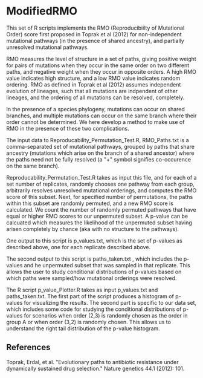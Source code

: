 # ModifiedRMO

This set of R scripts implements the RMO (Reproducibiilty of Mutational Order) score first proposed in Toprak et al (2012) for non-independent mutational pathways (in the presence of shared ancestry), and partially unresolved mutational pathways. 

RMO measures the level of structure in a set of paths, giving positive weight for pairs of mutations when they occur in the same order on two different paths, and negative weight when they occur in opposite orders. A high RMO value indicates high structure, and a low RMO value indicates random ordering. RMO as defined in Toprak et al (2012) assumes independent evolution of lineages, such that all mutations are indpendent of other lineages, and the ordering of all mutations can be resolved, completely. 

In the presence of a species phylogeny, mutations can occur on shared branches, and multiple mutations can occur on the same branch where their order cannot be determined. We here develop a method to make use of RMO in the presence of these two complications. 

The input data to Reproducability_Permutation_Test.R, RMO_Paths.txt is a comma-separated set of mutational pathways, grouped by paths that share ancestry (mutations which arise on the branch of a shared ancestor) where the paths need not be fully resolved (a "+" symbol signifies co-occurence on the same branch). 

Reproducability_Permutation_Test.R takes as input this file, and for each of a set number of replicates, randomly chooses one pathway from each group, arbitrarily resolves unresolved mutational orderings, and computes the RMO score of this subset. Next, for specified number of permutations, the paths within this subset are randomly permuted, and a new RMO score is calculated. We count the number of randomly permuted pathways that have equal or higher RMO scores to our unpermuted subset. A p-value can be calcuated which measures the likelihood of the unpermuted subset having arisen completely by chance (aka with no structure to the pathways).  

One output to this script is p_values.txt, which is the set of p-values as described above, one for each replicate described above. 

The second output to this script is paths_taken.txt , which includes the p-values and he unpermuted subset that was sampled in that replicate. This allows the user to study conditional distributions of p-values based on which paths were sampled/how mutational orderings were resolved. 


The R script p_value_Plotter.R takes as input p_values.txt and paths_taken.txt. The first part of the script produces a histogram of p-values for visualizing the results. The second part is specific to our data set, which includes some code for studying the conditional distributions of p-values for scenarios when order (2,3) is randomly chosen as the order in group A or when order (3,2) is randomly chosen. This allows us to understand the right tail distribution of the p-value histogram. 


## References
Toprak, Erdal, et al. "Evolutionary paths to antibiotic resistance under dynamically sustained drug selection." Nature genetics 44.1 (2012): 101.
